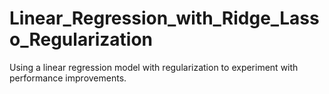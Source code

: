 # Linear_Regression_with_Ridge_Lasso_Regularization
Using a linear regression model with regularization to experiment with performance improvements.
